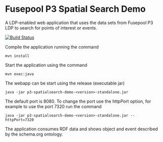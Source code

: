 Fusepool P3 Spatial Search Demo
============================

A LDP-enabled web application that uses the data sets from Fusepool P3 LDP to search for points of interest or events.

[![Build Status](https://travis-ci.org/fusepoolP3/p3-spatialsearch-demo.svg?branch=master)](https://travis-ci.org/fusepoolP3/p3-spatialsearch-demo)

Compile the application running the command

    mvn install

Start the application using the command

    mvn exec:java

The webapp can be start using the release (executable jar)

    java -jar p3-spatialsearch-demo-<version>-standalone.jar

The default port is 8080. To change the port use the httpPort option, for example to use the port 7320 run the command

    java -jar p3-spatialsearch-demo-<version>-standalone.jar --httpPort=7320


The application consumes RDF data and shows object and event described by the schema.org ontology.
